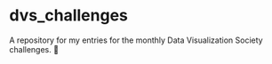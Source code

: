 # dvs_challenges
A repository for my entries for the monthly Data Visualization Society challenges. :tada:
